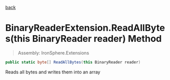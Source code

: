 ﻿

[back](/IronSphere.Extensions/types/BinaryReaderExtension)

# BinaryReaderExtension.ReadAllBytes(this BinaryReader reader) Method

> Assembly: IronSphere.Extensions

```csharp
public static byte[] ReadAllBytes(this BinaryReader reader)
```

Reads all bytes and writes them into an array

 